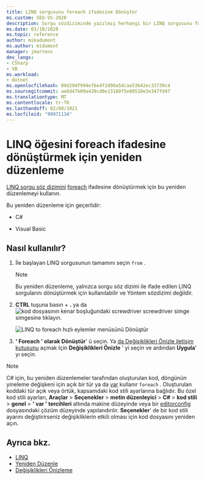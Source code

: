 ```yaml
---
title: LINQ sorgusunu foreach ifadesine Dönüştür
ms.custom: SEO-VS-2020
description: Sorgu sözdiziminde yazılmış herhangi bir LINQ sorgusunu foreach ifadesine dönüştürmek için kodu yeniden düzenleyin.
ms.date: 03/10/2020
ms.topic: reference
author: mikadumont
ms.author: midumont
manager: jmartens
dev_langs:
- CSharp
- VB
ms.workload:
- dotnet
ms.openlocfilehash: 09d29df994ef6e4f2d96a5dcae53642ec33739c4
ms.sourcegitcommit: ae6d47b09a439cd0e13180f5e89510e3e347fd47
ms.translationtype: MT
ms.contentlocale: tr-TR
ms.lasthandoff: 02/08/2021
ms.locfileid: "99971134"
---
```

# <a name="refactoring-to-convert-linq-to-a-foreach-statement"></a>LINQ öğesini foreach ifadesine dönüştürmek için yeniden düzenleme

[LINQ sorgu söz dizimini](/dotnet/csharp/programming-guide/concepts/linq/query-syntax-and-method-syntax-in-linq) [foreach](/dotnet/csharp/language-reference/keywords/foreach-in) ifadesine dönüştürmek için bu yeniden düzenlemeyi kullanın.

Bu yeniden düzenleme için geçerlidir:

- C#

- Visual Basic

## <a name="how-to-use-it"></a>Nasıl kullanılır?

1. İle başlayan LINQ sorgusunun tamamını seçin `from` .

   > [!NOTE]
   > Bu yeniden düzenleme, yalnızca sorgu söz dizimi ile ifade edilen LINQ sorgularını dönüştürmek için kullanılabilir ve Yöntem sözdizimi değildir.

1. **CTRL** tuşuna basın + **.** ya da ![ kod dosyasının kenar boşluğundaki screwdriver screwdriver simge ](../media/screwdriver-icon.png) simgesine tıklayın.

   ![LINQ to foreach hızlı eylemler menüsünü Dönüştür](media/convert-linq-to-foreach.png)

1. **' Foreach ' olarak Dönüştür**' ü seçin. Ya [da Değişiklikleri Önizle iletişim kutusunu](../../ide/preview-changes.md) açmak Için **Değişiklikleri Önizle** ' yi seçin ve ardından **Uygula**' yı seçin.

> [!NOTE]
> C# için, bu yeniden düzenlemeler tarafından oluşturulan kod, döngünün yineleme değişkeni için açık bir tür ya da [var](/dotnet/csharp/language-reference/keywords/var) kullanır `foreach` . Oluşturulan koddaki tür açık veya örtük, kapsamdaki kod stili ayarlarına bağlıdır. Bu özel kod stili ayarları, **Araçlar**  >  **Seçenekler**  >  **metin düzenleyici**  >  **C#**  >  **kod stili**  >  **genel**  >  **\' var ' tercihleri** altında makine düzeyinde veya bir [editorconfig](/dotnet/fundamentals/code-analysis/style-rules/language-rules#implicit-and-explicit-types) dosyasındaki çözüm düzeyinde yapılandırılır. **Seçenekler**' de bir kod stili ayarını değiştirirseniz değişikliklerin etkili olması için kod dosyasını yeniden açın.

## <a name="see-also"></a>Ayrıca bkz.

- [LINQ](/dotnet/standard/using-linq)
- [Yeniden Düzenle](../refactoring-in-visual-studio.md)
- [Değişiklikleri Önizleme](../../ide/preview-changes.md)
